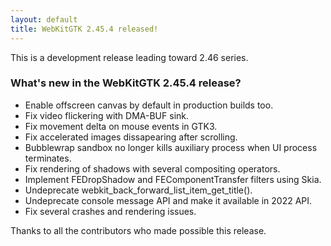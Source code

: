 ```yaml
---
layout: default
title: WebKitGTK 2.45.4 released!
---
```


This is a development release leading toward 2.46 series.

### What's new in the WebKitGTK 2.45.4 release?

 - Enable offscreen canvas by default in production builds too.
 - Fix video flickering with DMA-BUF sink.
 - Fix movement delta on mouse events in GTK3.
 - Fix accelerated images dissapearing after scrolling.
 - Bubblewrap sandbox no longer kills auxiliary process when UI process terminates.
 - Fix rendering of shadows with several compositing operators.
 - Implement FEDropShadow and FEComponentTransfer filters using Skia.
 - Undeprecate webkit_back_forward_list_item_get_title().
 - Undeprecate console message API and make it available in 2022 API.
 - Fix several crashes and rendering issues.

Thanks to all the contributors who made possible this release.
